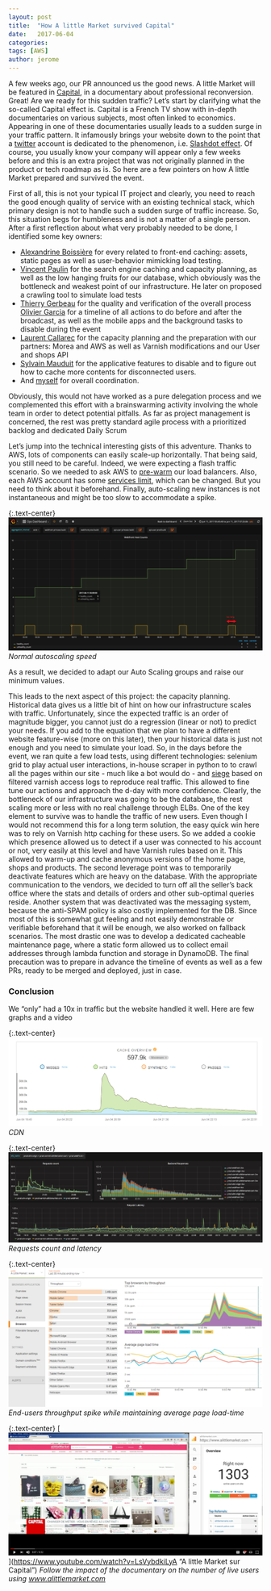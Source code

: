 ```yaml
---
layout: post
title:  "How A little Market survived Capital"
date:   2017-06-04
categories:
tags: [AWS]
author: jerome
---
```


A few weeks ago, our PR announced us the good news. A little Market will be featured in [Capital](http://www.6play.fr/capital-p_860), in a documentary about professional reconversion. Great! Are we ready for this sudden traffic? Let’s start by clarifying what the so-called Capital effect is. Capital is a French TV show with in-depth documentaries on various subjects, most often linked to economics. Appearing in one of these documentaries usually leads to a sudden surge in your traffic pattern. It infamously brings your website down to the point that a [twitter](https://twitter.com/effetcapital) account is dedicated to the phenomenon, i.e. [Slashdot effect](https://en.wikipedia.org/wiki/Slashdot_effect). Of course, you usually know your company will appear only a few weeks before and this is an extra project that was not originally planned in the product or tech roadmap as is. So here are a few pointers on how A little Market prepared and survived the event.
 
First of all, this is not your typical IT project and clearly, you need to reach the good enough quality of service with an existing technical stack, which primary design is not to handle such a sudden surge of traffic increase. So, this situation begs for humbleness and is not a matter of a single person. After a first reflection about what very probably needed to be done, I identified some key owners:  

* [Alexandrine Boissière](https://www.linkedin.com/in/theasta/) for every related to front-end caching: assets, static pages as well as user-behavior mimicking load testing.
* [Vincent Paulin](https://fr.linkedin.com/in/vincentpaulin24) for the search engine caching and capacity planning, as well as the low hanging fruits for our database, which obviously was the bottleneck and weakest point of our infrastructure. He later on proposed a crawling tool to simulate load tests
* [Thierry Gerbeau](https://www.linkedin.com/in/thierry-gerbeau-b3b32021) for the quality and verification of the overall process
[Olivier Garcia](https://www.linkedin.com/in/0livier/) for a timeline of all actions to do before and after the broadcast, as well as the mobile apps and the background tasks to disable during the event
* [Laurent Callarec](https://www.linkedin.com/in/laurent-callarec-92104483/) for the capacity planning and the preparation with our partners: Morea and AWS as well as Varnish modifications and our User and shops API
* [Sylvain Mauduit](https://www.linkedin.com/in/sylvainmauduit/) for the applicative features to disable and to figure out how to cache more contents for disconnected users.
* And [myself](https://www.linkedin.com/in/jeromedecq/) for overall coordination.

Obviously, this would not have worked as a pure delegation process and we complemented this effort with a brainswarming activity involving the whole team in order to detect potential pitfalls. As far as project management is concerned, the rest was pretty standard agile process with a prioritized backlog and dedicated Daily Scrum
 
Let’s jump into the technical interesting gists of this adventure. Thanks to AWS, lots of components can easily scale-up horizontally. That being said, you still need to be careful. Indeed, we were expecting a flash traffic scenario. So we needed to ask AWS to [pre-warm](https://aws.amazon.com/articles/1636185810492479#pre-warming) our load balancers. Also, each AWS account has some [services limit](http://docs.aws.amazon.com/general/latest/gr/aws_service_limits.html), which can be changed. But you need to think about it beforehand. Finally, auto-scaling new instances is not instantaneous and might be too slow to accommodate a spike. 

{:.text-center}
![Autoscale speed](/assets/capital2017/image3.png)
*Normal autoscaling speed*

As a result, we decided to adapt our Auto Scaling groups and raise our minimum values.
 
This leads to the next aspect of this project: the capacity planning. Historical data gives us a little bit of hint on how our infrastructure scales with traffic. Unfortunately, since the expected traffic is an order of magnitude bigger, you cannot just do a regression (linear or not) to predict your needs. If you add to the equation that we plan to have a different website feature-wise (more on this later), then your historical data is just not enough and you need to simulate your load. So, in the days before the event, we ran quite a few load tests, using different technologies: selenium grid to play actual user interactions, in-house scraper in python to to crawl all the pages within our site - much like a bot would do -  and [siege](https://github.com/JoeDog/siege) based on filtered varnish access logs to reproduce real traffic. This allowed to fine tune our actions and approach the d-day with more confidence.
Clearly, the bottleneck of our infrastructure was going to be the database, the rest scaling more or less with no real challenge through ELBs. One of the key element to survive was to handle the traffic of new users. Even though I would not recommend this for a long term solution, the easy quick win here was to rely on Varnish http caching for these users. So we added a cookie which presence allowed us to detect if a user was connected to his account or not, very easily at this level and have Varnish rules based on it. This allowed to warm-up and cache anonymous versions of the home page, shops and products.
The second leverage point was to temporarily deactivate features which are heavy on the database. With the appropriate communication to the vendors, we decided to turn off all the seller’s back office where the stats and details of orders and other sub-optimal queries reside. Another system that was deactivated was the messaging system, because the anti-SPAM policy is also costly implemented for the DB.
Since most of this is somewhat gut feeling and not easily demonstrable or verifiable beforehand that it will be enough, we also worked on fallback scenarios. The most drastic one was to develop a dedicated cacheable maintenance page, where a static form allowed us to collect email addresses through lambda function and storage in DynamoDB.
The final precaution was to prepare in advance the timeline of events as well as a few PRs, ready to be merged and deployed, just in case.
 
### Conclusion

We “only” had a 10x in traffic but the website handled it well. Here are few graphs and a video

{:.text-center}
![CDN](/assets/capital2017/image2.png)
*CDN*

{:.text-center}
![Requests count and latency](/assets/capital2017/image4.png) 
*Requests count and latency*

{:.text-center}
![End-users throughput spike while maintaining average page load-time](/assets/capital2017/image1.png) 
*End-users throughput spike while maintaining average page load-time*

{:.text-center}
[![IMAGE ALT TEXT](/assets/capital2017/video.png)](https://www.youtube.com/watch?v=LsVybdkiLyA “A little Market sur Capital”)
*Follow the impact of the documentary on the number of live users using www.alittlemarket.com*